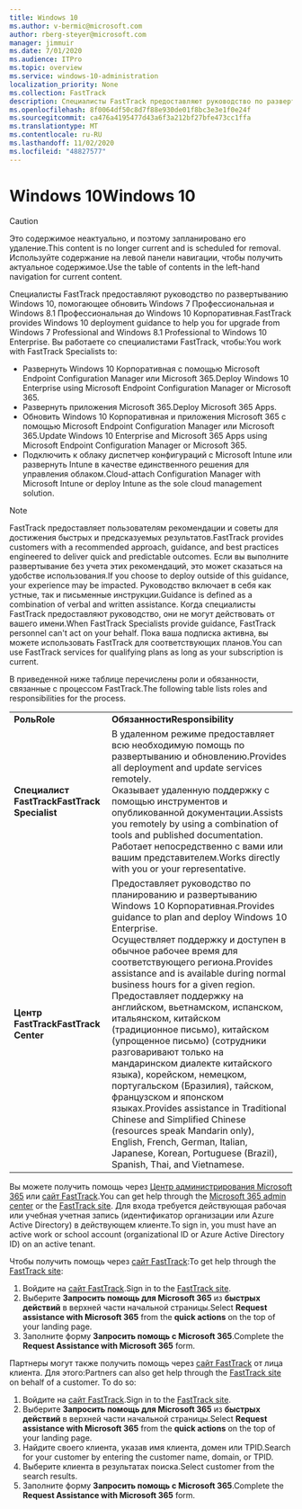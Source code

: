 ```yaml
---
title: Windows 10
ms.author: v-bermic@microsoft.com
author: rberg-steyer@microsoft.com
manager: jimmuir
ms.date: 7/01/2020
ms.audience: ITPro
ms.topic: overview
ms.service: windows-10-administration
localization_priority: None
ms.collection: FastTrack
description: Специалисты FastTrack предоставляют руководство по развертыванию Windows 10, помогающее обновить Windows 7 Профессиональная и Windows 8.1 Профессиональная до Windows 10 Корпоративная.
ms.openlocfilehash: 8f0064df50c8d7f88e930de01f8bc3e3e1f0e24f
ms.sourcegitcommit: ca476a4195477d43a6f3a212bf27bfe473cc1ffa
ms.translationtype: MT
ms.contentlocale: ru-RU
ms.lasthandoff: 11/02/2020
ms.locfileid: "48827577"
---
```

# <a name="windows-10"></a><span data-ttu-id="2281e-103">Windows 10</span><span class="sxs-lookup"><span data-stu-id="2281e-103">Windows 10</span></span>

> [!CAUTION]
> <span data-ttu-id="2281e-104">Это содержимое неактуально, и поэтому запланировано его удаление.</span><span class="sxs-lookup"><span data-stu-id="2281e-104">This content is no longer current and is scheduled for removal.</span></span> <span data-ttu-id="2281e-105">Используйте содержание на левой панели навигации, чтобы получить актуальное содержимое.</span><span class="sxs-lookup"><span data-stu-id="2281e-105">Use the table of contents in the left-hand navigation for current content.</span></span>

<span data-ttu-id="2281e-106">Специалисты FastTrack предоставляют руководство по развертыванию Windows 10, помогающее обновить Windows 7 Профессиональная и Windows 8.1 Профессиональная до Windows 10 Корпоративная.</span><span class="sxs-lookup"><span data-stu-id="2281e-106">FastTrack provides Windows 10 deployment guidance to help you for upgrade from Windows 7 Professional and Windows 8.1 Professional to Windows 10 Enterprise.</span></span> <span data-ttu-id="2281e-107">Вы работаете со специалистами FastTrack, чтобы:</span><span class="sxs-lookup"><span data-stu-id="2281e-107">You work with FastTrack Specialists to:</span></span>

- <span data-ttu-id="2281e-108">Развернуть Windows 10 Корпоративная с помощью Microsoft Endpoint Configuration Manager или Microsoft 365.</span><span class="sxs-lookup"><span data-stu-id="2281e-108">Deploy Windows 10 Enterprise using Microsoft Endpoint Configuration Manager or Microsoft 365.</span></span>
- <span data-ttu-id="2281e-109">Развернуть приложения Microsoft 365.</span><span class="sxs-lookup"><span data-stu-id="2281e-109">Deploy Microsoft 365 Apps.</span></span> 
- <span data-ttu-id="2281e-110">Обновить Windows 10 Корпоративная и приложения Microsoft 365 с помощью Microsoft Endpoint Configuration Manager или Microsoft 365.</span><span class="sxs-lookup"><span data-stu-id="2281e-110">Update Windows 10 Enterprise and Microsoft 365 Apps using Microsoft Endpoint Configuration Manager or Microsoft 365.</span></span>
- <span data-ttu-id="2281e-111">Подключить к облаку диспетчер конфигураций с Microsoft Intune или развернуть Intune в качестве единственного решения для управления облаком.</span><span class="sxs-lookup"><span data-stu-id="2281e-111">Cloud-attach Configuration Manager with Microsoft Intune or deploy Intune as the sole cloud management solution.</span></span>
  
> [!NOTE]
> <span data-ttu-id="2281e-112">FastTrack предоставляет пользователям рекомендации и советы для достижения быстрых и предсказуемых результатов.</span><span class="sxs-lookup"><span data-stu-id="2281e-112">FastTrack provides customers with a recommended approach, guidance, and best practices engineered to deliver quick and predictable outcomes.</span></span> <span data-ttu-id="2281e-113">Если вы выполните развертывание без учета этих рекомендаций, это может сказаться на удобстве использования.</span><span class="sxs-lookup"><span data-stu-id="2281e-113">If you choose to deploy outside of this guidance, your experience may be impacted.</span></span> <span data-ttu-id="2281e-114">Руководство включает в себя как устные, так и письменные инструкции.</span><span class="sxs-lookup"><span data-stu-id="2281e-114">Guidance is defined as a combination of verbal and written assistance.</span></span> <span data-ttu-id="2281e-115">Когда специалисты FastTrack предоставляют руководство, они не могут действовать от вашего имени.</span><span class="sxs-lookup"><span data-stu-id="2281e-115">When FastTrack Specialists provide guidance, FastTrack personnel can't act on your behalf.</span></span> <span data-ttu-id="2281e-116">Пока ваша подписка активна, вы можете использовать FastTrack для соответствующих планов.</span><span class="sxs-lookup"><span data-stu-id="2281e-116">You can use FastTrack services for qualifying plans as long as your subscription is current.</span></span>  
    
<span data-ttu-id="2281e-117">В приведенной ниже таблице перечислены роли и обязанности, связанные с процессом FastTrack.</span><span class="sxs-lookup"><span data-stu-id="2281e-117">The following table lists roles and responsibilities for the process.</span></span>

|||
|:-----|:-----|
|<span data-ttu-id="2281e-118">**Роль**</span><span class="sxs-lookup"><span data-stu-id="2281e-118">**Role**</span></span> <br/> |<span data-ttu-id="2281e-119">**Обязанности**</span><span class="sxs-lookup"><span data-stu-id="2281e-119">**Responsibility**</span></span> <br/> |
|<span data-ttu-id="2281e-120">**Специалист FastTrack**</span><span class="sxs-lookup"><span data-stu-id="2281e-120">**FastTrack Specialist**</span></span> <br/> |<span data-ttu-id="2281e-121">В удаленном режиме предоставляет всю необходимую помощь по развертыванию и обновлению.</span><span class="sxs-lookup"><span data-stu-id="2281e-121">Provides all deployment and update services remotely.</span></span>  <br/> <span data-ttu-id="2281e-122">Оказывает удаленную поддержку с помощью инструментов и опубликованной документации.</span><span class="sxs-lookup"><span data-stu-id="2281e-122">Assists you remotely by using a combination of tools and published documentation.</span></span> <br/> <span data-ttu-id="2281e-123">Работает непосредственно с вами или вашим представителем.</span><span class="sxs-lookup"><span data-stu-id="2281e-123">Works directly with you or your representative.</span></span>|
|<span data-ttu-id="2281e-124">**Центр FastTrack**</span><span class="sxs-lookup"><span data-stu-id="2281e-124">**FastTrack Center**</span></span>  <br/> |<span data-ttu-id="2281e-125">Предоставляет руководство по планированию и развертыванию Windows 10 Корпоративная.</span><span class="sxs-lookup"><span data-stu-id="2281e-125">Provides guidance to plan and deploy Windows 10 Enterprise.</span></span>   <br/> <span data-ttu-id="2281e-126">Осуществляет поддержку и доступен в обычное рабочее время для соответствующего региона.</span><span class="sxs-lookup"><span data-stu-id="2281e-126">Provides assistance and is available during normal business hours for a given region.</span></span> <br/> <span data-ttu-id="2281e-127">Предоставляет поддержку на английском, вьетнамском, испанском, итальянском, китайском (традиционное письмо), китайском (упрощенное письмо) (сотрудники разговаривают только на мандаринском диалекте китайского языка), корейском, немецком, португальском (Бразилия), тайском, французском и японском языках.</span><span class="sxs-lookup"><span data-stu-id="2281e-127">Provides assistance in Traditional Chinese and Simplified Chinese (resources speak Mandarin only), English, French, German, Italian, Japanese, Korean, Portuguese (Brazil), Spanish, Thai, and Vietnamese.</span></span>|
 
<span data-ttu-id="2281e-128">Вы можете получить помощь через [Центр администрирования Microsoft 365](https://go.microsoft.com/fwlink/?linkid=2032704) или [сайт FastTrack](https://go.microsoft.com/fwlink/?linkid=780698).</span><span class="sxs-lookup"><span data-stu-id="2281e-128">You can get help through the [Microsoft 365 admin center](https://go.microsoft.com/fwlink/?linkid=2032704) or the [FastTrack site](https://go.microsoft.com/fwlink/?linkid=780698).</span></span> <span data-ttu-id="2281e-129">Для входа требуется действующая рабочая или учебная учетная запись (идентификатор организации или Azure Active Directory) в действующем клиенте.</span><span class="sxs-lookup"><span data-stu-id="2281e-129">To sign in, you must have an active work or school account (organizational ID or Azure Active Directory ID) on an active tenant.</span></span> 

<span data-ttu-id="2281e-130">Чтобы получить помощь через [сайт FastTrack](https://go.microsoft.com/fwlink/?linkid=780698):</span><span class="sxs-lookup"><span data-stu-id="2281e-130">To get help through the [FastTrack site](https://go.microsoft.com/fwlink/?linkid=780698):</span></span> 
1.    <span data-ttu-id="2281e-131">Войдите на [сайт FastTrack](https://go.microsoft.com/fwlink/?linkid=780698).</span><span class="sxs-lookup"><span data-stu-id="2281e-131">Sign in to the [FastTrack site](https://go.microsoft.com/fwlink/?linkid=780698).</span></span> 
2.    <span data-ttu-id="2281e-132">Выберите **Запросить помощь для Microsoft 365** из **быстрых действий** в верхней части начальной страницы.</span><span class="sxs-lookup"><span data-stu-id="2281e-132">Select **Request assistance with Microsoft 365** from the **quick actions** on the top of your landing page.</span></span>
3.    <span data-ttu-id="2281e-133">Заполните форму **Запросить помощь с Microsoft 365**.</span><span class="sxs-lookup"><span data-stu-id="2281e-133">Complete the **Request Assistance with Microsoft 365** form.</span></span>
  
<span data-ttu-id="2281e-p105">Партнеры могут также получить помощь через [сайт FastTrack](https://go.microsoft.com/fwlink/?linkid=780698) от лица клиента. Для этого:</span><span class="sxs-lookup"><span data-stu-id="2281e-p105">Partners can also get help through the [FastTrack site](https://go.microsoft.com/fwlink/?linkid=780698) on behalf of a customer. To do so:</span></span>
1.    <span data-ttu-id="2281e-136">Войдите на [сайт FastTrack](https://go.microsoft.com/fwlink/?linkid=780698).</span><span class="sxs-lookup"><span data-stu-id="2281e-136">Sign in to the [FastTrack site](https://go.microsoft.com/fwlink/?linkid=780698).</span></span> 
2.    <span data-ttu-id="2281e-137">Выберите **Запросить помощь для Microsoft 365** из **быстрых действий** в верхней части начальной страницы.</span><span class="sxs-lookup"><span data-stu-id="2281e-137">Select **Request assistance with Microsoft 365** from the **quick actions** on the top of your landing page.</span></span>
3.    <span data-ttu-id="2281e-138">Найдите своего клиента, указав имя клиента, домен или TPID.</span><span class="sxs-lookup"><span data-stu-id="2281e-138">Search for your customer by entering the customer name, domain, or TPID.</span></span>
4.    <span data-ttu-id="2281e-139">Выберите клиента в результатах поиска.</span><span class="sxs-lookup"><span data-stu-id="2281e-139">Select customer from the search results.</span></span>
5.    <span data-ttu-id="2281e-140">Заполните форму **Запросить помощь с Microsoft 365**.</span><span class="sxs-lookup"><span data-stu-id="2281e-140">Complete the **Request Assistance with Microsoft 365** form.</span></span>
 
